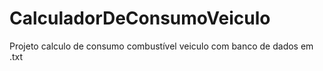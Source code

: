 # CalculadorDeConsumoVeiculo
Projeto calculo de consumo combustível veiculo com banco de dados em .txt

